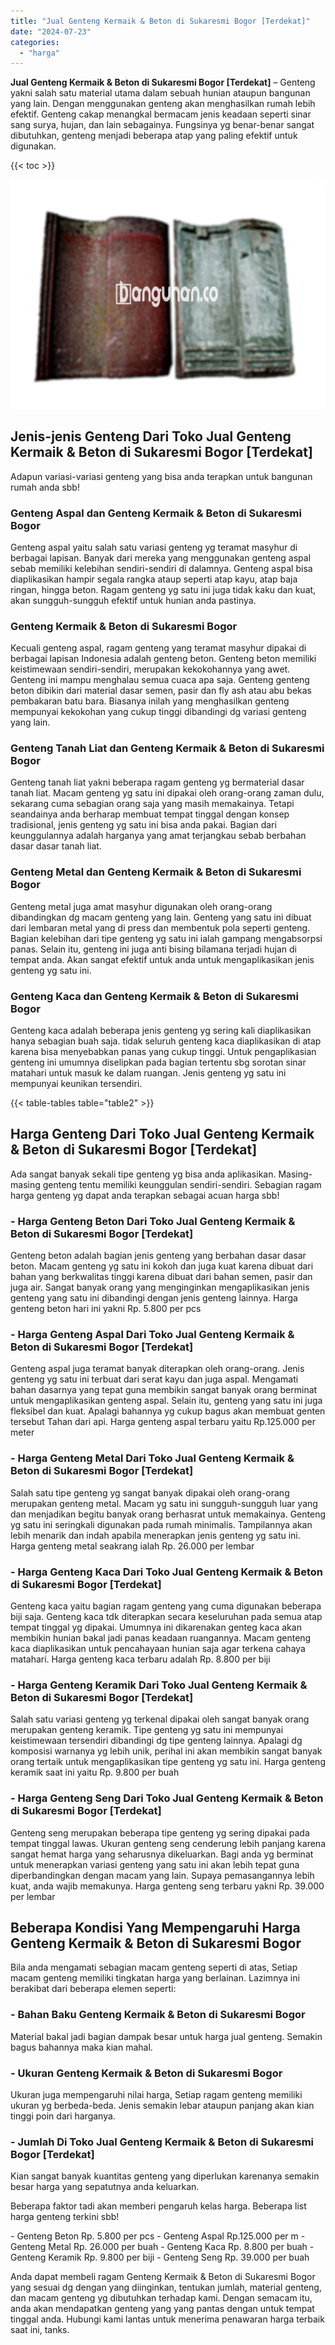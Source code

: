 ```yaml
---
title: "Jual Genteng Kermaik & Beton di Sukaresmi Bogor [Terdekat]"
date: "2024-07-23"
categories: 
  - "harga"
---
```


**Jual Genteng Kermaik & Beton di Sukaresmi Bogor \[Terdekat\]** – Genteng yakni salah satu material utama dalam sebuah hunian ataupun bangunan yang lain. Dengan menggunakan genteng akan menghasilkan rumah lebih efektif. Genteng cakap menangkal bermacam jenis keadaan seperti sinar sang surya, hujan, dan lain sebagainya. Fungsinya yg benar-benar sangat dibutuhkan, genteng menjadi beberapa atap yang paling efektif untuk digunakan.

{{< toc >}}

![Jual Genteng Kermaik & Beton di Sukaresmi Bogor [Terdekat]](/images/genteng-minimalis-murah18.png)

## Jenis-jenis Genteng Dari Toko Jual Genteng Kermaik & Beton di Sukaresmi Bogor \[Terdekat\]

Adapun variasi-variasi genteng yang bisa anda terapkan untuk bangunan rumah anda sbb!

### Genteng Aspal dan Genteng Kermaik & Beton di Sukaresmi Bogor

Genteng aspal yaitu salah satu variasi genteng yg teramat masyhur di berbagai lapisan. Banyak dari mereka yang menggunakan genteng aspal sebab memiliki kelebihan sendiri-sendiri di dalamnya. Genteng aspal bisa diaplikasikan hampir segala rangka ataup seperti atap kayu, atap baja ringan, hingga beton. Ragam genteng yg satu ini juga tidak kaku dan kuat, akan sungguh-sungguh efektif untuk hunian anda pastinya.

### Genteng Kermaik & Beton di Sukaresmi Bogor

Kecuali genteng aspal, ragam genteng yang teramat masyhur dipakai di berbagai lapisan Indonesia adalah genteng beton. Genteng beton memiliki keistimewaan sendiri-sendiri, merupakan kekokohannya yang awet. Genteng ini mampu menghalau semua cuaca apa saja. Genteng genteng beton dibikin dari material dasar semen, pasir dan fly ash atau abu bekas pembakaran batu bara. Biasanya inilah yang menghasilkan genteng mempunyai kekokohan yang cukup tinggi dibandingi dg variasi genteng yang lain.

### Genteng Tanah Liat dan Genteng Kermaik & Beton di Sukaresmi Bogor

Genteng tanah liat yakni beberapa ragam genteng yg bermaterial dasar tanah liat. Macam genteng yg satu ini dipakai oleh orang-orang zaman dulu, sekarang cuma sebagian orang saja yang masih memakainya. Tetapi seandainya anda berharap membuat tempat tinggal dengan konsep tradisional, jenis genteng yg satu ini bisa anda pakai. Bagian dari keunggulannya adalah harganya yang amat terjangkau sebab berbahan dasar dasar tanah liat.

### Genteng Metal dan Genteng Kermaik & Beton di Sukaresmi Bogor

Genteng metal juga amat masyhur digunakan oleh orang-orang dibandingkan dg macam genteng yang lain. Genteng yang satu ini dibuat dari lembaran metal yang di press dan membentuk pola seperti genteng. Bagian kelebihan dari tipe genteng yg satu ini ialah gampang mengabsorpsi panas. Selain itu, genteng ini juga anti bising bilamana terjadi hujan di tempat anda. Akan sangat efektif untuk anda untuk mengaplikasikan jenis genteng yg satu ini.

### Genteng Kaca dan Genteng Kermaik & Beton di Sukaresmi Bogor

Genteng kaca adalah beberapa jenis genteng yg sering kali diaplikasikan hanya sebagian buah saja. tidak seluruh genteng kaca diaplikasikan di atap karena bisa menyebabkan panas yang cukup tinggi. Untuk pengaplikasian genteng ini umumnya diselipkan pada bagian tertentu sbg sorotan sinar matahari untuk masuk ke dalam ruangan. Jenis genteng yg satu ini mempunyai keunikan tersendiri.

{{< table-tables table="table2" >}}

## Harga Genteng Dari Toko Jual Genteng Kermaik & Beton di Sukaresmi Bogor \[Terdekat\]

Ada sangat banyak sekali tipe genteng yg bisa anda aplikasikan. Masing-masing genteng tentu memiliki keunggulan sendiri-sendiri. Sebagian ragam harga genteng yg dapat anda terapkan sebagai acuan harga sbb!

### \- Harga Genteng Beton Dari Toko Jual Genteng Kermaik & Beton di Sukaresmi Bogor \[Terdekat\]

Genteng beton adalah bagian jenis genteng yang berbahan dasar dasar beton. Macam genteng yg satu ini kokoh dan juga kuat karena dibuat dari bahan yang berkwalitas tinggi karena dibuat dari bahan semen, pasir dan juga air. Sangat banyak orang yang menginginkan mengaplikasikan jenis genteng yang satu ini dibandingi dengan jenis genteng lainnya. Harga genteng beton hari ini yakni Rp. 5.800 per pcs

### \- Harga Genteng Aspal Dari Toko Jual Genteng Kermaik & Beton di Sukaresmi Bogor \[Terdekat\]

Genteng aspal juga teramat banyak diterapkan oleh orang-orang. Jenis genteng yg satu ini terbuat dari serat kayu dan juga aspal. Mengamati bahan dasarnya yang tepat guna membikin sangat banyak orang berminat untuk mengaplikasikan genteng aspal. Selain itu, genteng yang satu ini juga fleksibel dan kuat. Apalagi bahannya yg cukup bagus akan membuat genten tersebut Tahan dari api. Harga genteng aspal terbaru yaitu Rp.125.000 per meter

### \- Harga Genteng Metal Dari Toko Jual Genteng Kermaik & Beton di Sukaresmi Bogor \[Terdekat\]

Salah satu tipe genteng yg sangat banyak dipakai oleh orang-orang merupakan genteng metal. Macam yg satu ini sungguh-sungguh luar yang dan menjadikan begitu banyak orang berhasrat untuk memakainya. Genteng yg satu ini seringkali digunakan pada rumah minimalis. Tampilannya akan lebih menarik dan indah apabila menerapkan jenis genteng yg satu ini. Harga genteng metal seakrang ialah Rp. 26.000 per lembar

### \- Harga Genteng Kaca Dari Toko Jual Genteng Kermaik & Beton di Sukaresmi Bogor \[Terdekat\]

Genteng kaca yaitu bagian ragam genteng yang cuma digunakan beberapa biji saja. Genteng kaca tdk diterapkan secara keseluruhan pada semua atap tempat tinggal yg dipakai. Umumnya ini dikarenakan genteg kaca akan membikin hunian bakal jadi panas keadaan ruangannya. Macam genteng kaca diaplikasikan untuk pencahayaan hunian saja agar terkena cahaya matahari. Harga genteng kaca terbaru adalah Rp. 8.800 per biji

### \- Harga Genteng Keramik Dari Toko Jual Genteng Kermaik & Beton di Sukaresmi Bogor \[Terdekat\]

Salah satu variasi genteng yg terkenal dipakai oleh sangat banyak orang merupakan genteng keramik. Tipe genteng yg satu ini mempunyai keistimewaan tersendiri dibandingi dg tipe genteng lainnya. Apalagi dg komposisi warnanya yg lebih unik, perihal ini akan membikin sangat banyak orang tertaik untuk mengaplikasikan tipe genteng yg satu ini. Harga genteng keramik saat ini yaitu Rp. 9.800 per buah

### \- Harga Genteng Seng Dari Toko Jual Genteng Kermaik & Beton di Sukaresmi Bogor \[Terdekat\]

Genteng seng merupakan beberapa tipe genteng yg sering dipakai pada tempat tinggal lawas. Ukuran genteng seng cenderung lebih panjang karena sangat hemat harga yang seharusnya dikeluarkan. Bagi anda yg berminat untuk menerapkan variasi genteng yang satu ini akan lebih tepat guna diperbandingkan dengan macam yang lain. Supaya pemasangannya lebih kuat, anda wajib memakunya. Harga genteng seng terbaru yakni Rp. 39.000 per lembar

## Beberapa Kondisi Yang Mempengaruhi Harga Genteng Kermaik & Beton di Sukaresmi Bogor

Bila anda mengamati sebagian macam genteng seperti di atas, Setiap macam genteng memiliki tingkatan harga yang berlainan. Lazimnya ini berakibat dari beberapa elemen seperti:

### \- Bahan Baku Genteng Kermaik & Beton di Sukaresmi Bogor

Material bakal jadi bagian dampak besar untuk harga jual genteng. Semakin bagus bahannya maka kian mahal.

### \- Ukuran Genteng Kermaik & Beton di Sukaresmi Bogor

Ukuran juga mempengaruhi nilai harga, Setiap ragam genteng memiliki ukuran yg berbeda-beda. Jenis semakin lebar ataupun panjang akan kian tinggi poin dari harganya.

### \- Jumlah Di Toko Jual Genteng Kermaik & Beton di Sukaresmi Bogor \[Terdekat\]

Kian sangat banyak kuantitas genteng yang diperlukan karenanya semakin besar harga yang sepatutnya anda keluarkan.

Beberapa faktor tadi akan memberi pengaruh kelas harga. Beberapa list harga genteng terkini sbb!

\- Genteng Beton Rp. 5.800 per pcs - Genteng Aspal Rp.125.000 per m - Genteng Metal Rp. 26.000 per buah - Genteng Kaca Rp. 8.800 per buah - Genteng Keramik Rp. 9.800 per biji - Genteng Seng Rp. 39.000 per buah

Anda dapat membeli ragam Genteng Kermaik & Beton di Sukaresmi Bogor yang sesuai dg dengan yang diinginkan, tentukan jumlah, material genteng, dan macam genteng yg dibutuhkan terhadap kami. Dengan semacam itu, anda akan mendapatkan genteng yang yang pantas dengan untuk tempat tinggal anda. Hubungi kami lantas untuk menerima penawaran harga terbaik saat ini, tanks.
